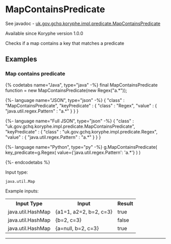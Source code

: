 # MapContainsPredicate
See javadoc - [uk.gov.gchq.koryphe.impl.predicate.MapContainsPredicate](ref://../../javadoc/koryphe/uk/gov/gchq/koryphe/impl/predicate/MapContainsPredicate.html)

Available since Koryphe version 1.0.0

Checks if a map contains a key that matches a predicate

## Examples

### Map contains predicate


{% codetabs name="Java", type="java" -%}
final MapContainsPredicate function = new MapContainsPredicate(new Regex("a.*"));

{%- language name="JSON", type="json" -%}
{
  "class" : "MapContainsPredicate",
  "keyPredicate" : {
    "class" : "Regex",
    "value" : {
      "java.util.regex.Pattern" : "a.*"
    }
  }
}

{%- language name="Full JSON", type="json" -%}
{
  "class" : "uk.gov.gchq.koryphe.impl.predicate.MapContainsPredicate",
  "keyPredicate" : {
    "class" : "uk.gov.gchq.koryphe.impl.predicate.Regex",
    "value" : {
      "java.util.regex.Pattern" : "a.*"
    }
  }
}

{%- language name="Python", type="py" -%}
g.MapContainsPredicate( 
  key_predicate=g.Regex( 
    value={'java.util.regex.Pattern': 'a.*'} 
  ) 
)

{%- endcodetabs %}

Input type:

```
java.util.Map
```

Example inputs:
<table style="display: block;">
<tr><th>Input Type</th><th>Input</th><th>Result</th></tr>
<tr><td>java.util.HashMap</td><td>{a1=1, a2=2, b=2, c=3}</td><td>true</td></tr>
<tr><td>java.util.HashMap</td><td>{b=2, c=3}</td><td>false</td></tr>
<tr><td>java.util.HashMap</td><td>{a=null, b=2, c=3}</td><td>true</td></tr>
</table>

-----------------------------------------------

